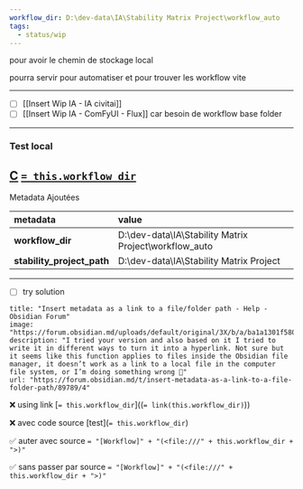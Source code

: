 ```yaml
---
workflow_dir: D:\dev-data\IA\Stability Matrix Project\workflow_auto
tags:
  - status/wip
---
```

pour avoir le chemin de stockage local 

pourra servir pour automatiser et pour trouver les workflow vite 

--- 

- [ ] [[Insert Wip IA - IA civitai]]
- [ ] [[Insert Wip IA - ComFyUI - Flux]] car besoin de workflow base folder

--- 
### Test local 

[C](file:///C:%5C)
[`= this.workflow_dir`](file:///)
--- 
Metadata Ajoutées 

| metadata                     | value                                                 |
| :--------------------------- | :---------------------------------------------------- |
| **workflow_dir**             | D:\dev-data\IA\Stability Matrix Project\workflow_auto |
| **stability_project_path**   | D:\dev-data\IA\Stability Matrix Project               |

---

- [ ] try solution 
```embed
title: "Insert metadata as a link to a file/folder path - Help - Obsidian Forum"
image: "https://forum.obsidian.md/uploads/default/original/3X/b/a/ba1a1301f580d34a881803aa5ed8cf7ff3cdf0ef.png"
description: "I tried your version and also based on it I tried to write it in different ways to turn it into a hyperlink. Not sure but it seems like this function applies to files inside the Obsidian file manager, it doesn’t work as a link to a local file in the computer file system, or I’m doing something wrong 🤔"
url: "https://forum.obsidian.md/t/insert-metadata-as-a-link-to-a-file-folder-path/89789/4"
```


❌ using link 
[`= this.workflow_dir`]((`= link(this.workflow_dir)`))

❌ avec code source
[test](`= this.workflow_dir`)

✅ auter avec source 
`= "[Workflow]" + "(<file:///" + this.workflow_dir + ">)"`

✅ sans passer par source 
`= "[Workflow]" + "(<file:///" + this.workflow_dir + ">)"`




